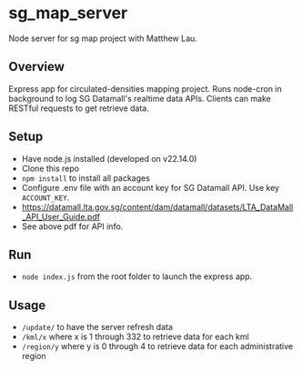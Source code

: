 # sg_map_server
Node server for sg map project with Matthew Lau.

## Overview
Express app for circulated-densities mapping project. Runs node-cron in background to log SG Datamall's realtime data APIs. Clients can make RESTful requests to get retrieve data. 

## Setup
- Have node.js installed (developed on v22.14.0)
- Clone this repo
- `npm install` to install all packages
- Configure .env file with an account key for SG Datamall API. Use key `ACCOUNT_KEY`.
- https://datamall.lta.gov.sg/content/dam/datamall/datasets/LTA_DataMall_API_User_Guide.pdf 
- See above pdf for API info. 

## Run
- `node index.js` from the root folder to launch the express app. 


## Usage
- `/update/` to have the server refresh data
- `/kml/x` where x is 1 through 332 to retrieve data for each kml
- `/region/y` where y is 0 through 4 to retrieve data for each administrative region